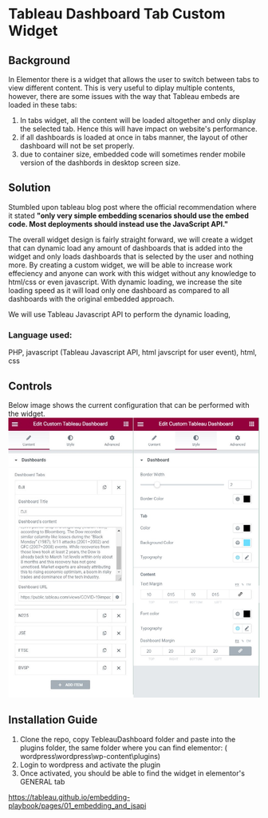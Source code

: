# Tableau Dashboard Tab Custom Widget

## Background

In Elementor there is a widget that allows the user to switch between tabs to view different content. This is very useful to diplay multiple contents, however, there are some issues with the way that Tableau embeds are loaded in these tabs:

1. In tabs widget, all the content will be loaded altogether and only display the selected tab. Hence this will have impact on website's performance.
2. if all dashboards is loaded at once in tabs manner, the layout of other dashboard will not be set properly.
3. due to container size, embedded code will sometimes render mobile version of the dashbords in desktop screen size.

## Solution 

Stumbled upon tableau blog post where the official recommendation where it stated <b>"only very simple embedding scenarios should use the embed code. Most deployments should instead use the JavaScript API."</b> 

The overall widget design is fairly straight forward, we will create a widget that can dynamic load any amount of dashboards that is added into the widget and only loads dashboards that is selected by the user and nothing more. By creating a custom widget, we will be able to increase work effeciency and anyone can work with this widget without any knowledge to html/css or even javascript. With dynamic loading, we increase the site loading speed as it will load only one dashboard as compared to all dashboards with the original embedded approach. 

We will use Tableau Javascript API to perform the dynamic loading, 

### Language used:
PHP, javascript (Tableau Javascript API, html javscript for user event), html, css 

## Controls

Below image shows the current configuration that can be performed with the widget.
![Figure1](https://github.com/MingSheng92/Elementor-Tableau-Widget/blob/main/images/widget_dashboard.JPG)

## Installation Guide
1. Clone the repo, copy TebleauDashboard folder and paste into the plugins folder, the same folder where you can find elementor: ( wordpress\wordpress\wp-content\plugins) 
2. Login to wordpress and activate the plugin
3. Once activated, you should be able to find the widget in elementor's GENERAL tab

https://tableau.github.io/embedding-playbook/pages/01_embedding_and_jsapi
